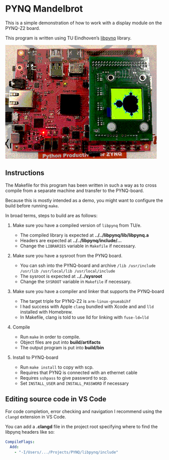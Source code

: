 # PYNQ Mandelbrot

This is a simple demonstration of how to work with a display module on the
PYNQ-Z2 board. 

This program is written using TU Eindhoven’s 
[libpynq](https://pynq.tue.nl/5ewc0/libpynq/) library.

![PYNQ-Z2 board with display showing plot of Mandelbrot set](resources/pynq-mandelbrot-demo.png)

## Instructions

The Makefile for this program has been written in such a way as to cross compile
from a separate machine and transfer to the PYNQ-board.

Because this is mostly intended as a demo, you might want to configure the build
before running `make`. 

In broad terms, steps to build are as follows:

1. Make sure you have a compiled version of `libpynq` from TU/e.
   + The compiled library is expected at __../../libpynq/lib/libpynq.a__
   + Headers are expected at __../../libpynq/include/…__
   + Change the `LIBRARIES` variable in `Makefile` if necessary.

2. Make sure you have a sysroot from the PYNQ board.
   + You can ssh into the PYNQ-board and archive `/lib /usr/include /usr/lib /usr/local/lib /usr/local/include`
   + The sysroot is expected at __../../sysroot__
   + Change the `SYSROOT` variable in `Makefile` if necessary.

3. Make sure you have a compiler and linker that supports the PYNQ-board
   + The target triple for PYNQ-Z2 is `arm-linux-gnueabihf`
   + I had success with Apple `clang` bundled with Xcode and and `lld` installed with Homebrew. 
   + In Makefile, clang is told to use lld for linking with `fuse-ld=lld`

4. Compile
   + Run `make` in order to compile.
   + Object files are put into __build/artifacts__
   + The output program is put into __build/bin__

5. Install to PYNQ-board
   + Run `make install` to copy with scp. 
   + Requires that PYNQ is connected with an ethernet cable
   + Requires `sshpass` to give password to scp.
   + Set `INSTALL_USER` and `INSTALL_PASSWORD` if necessary

## Editing source code in VS Code

For code completion, error checking and navigation I recommend using the `clangd` extension in VS Code.

You can add a __.clangd__ file in the project root specifying where to find the libpynq headers like so:

```yaml
CompileFlags:
  Add:
    - "-I/Users/.../Projects/PYNQ/libpynq/include"
```